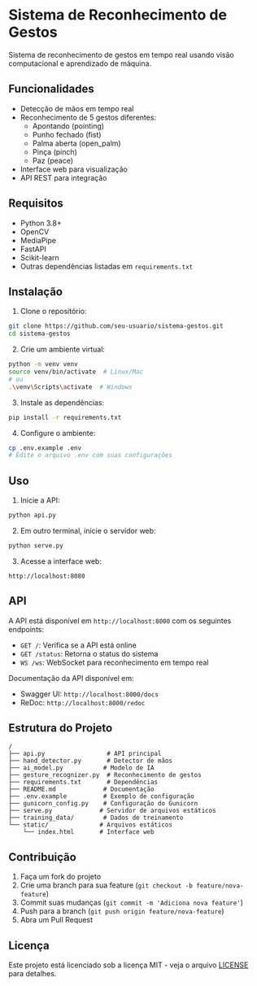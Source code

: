 # Sistema de Reconhecimento de Gestos

Sistema de reconhecimento de gestos em tempo real usando visão computacional e aprendizado de máquina.

## Funcionalidades

- Detecção de mãos em tempo real
- Reconhecimento de 5 gestos diferentes:
  - Apontando (pointing)
  - Punho fechado (fist)
  - Palma aberta (open_palm)
  - Pinça (pinch)
  - Paz (peace)
- Interface web para visualização
- API REST para integração

## Requisitos

- Python 3.8+
- OpenCV
- MediaPipe
- FastAPI
- Scikit-learn
- Outras dependências listadas em `requirements.txt`

## Instalação

1. Clone o repositório:
```bash
git clone https://github.com/seu-usuario/sistema-gestos.git
cd sistema-gestos
```

2. Crie um ambiente virtual:
```bash
python -m venv venv
source venv/bin/activate  # Linux/Mac
# ou
.\venv\Scripts\activate  # Windows
```

3. Instale as dependências:
```bash
pip install -r requirements.txt
```

4. Configure o ambiente:
```bash
cp .env.example .env
# Edite o arquivo .env com suas configurações
```

## Uso

1. Inicie a API:
```bash
python api.py
```

2. Em outro terminal, inicie o servidor web:
```bash
python serve.py
```

3. Acesse a interface web:
```
http://localhost:8080
```

## API

A API está disponível em `http://localhost:8000` com os seguintes endpoints:

- `GET /`: Verifica se a API está online
- `GET /status`: Retorna o status do sistema
- `WS /ws`: WebSocket para reconhecimento em tempo real

Documentação da API disponível em:
- Swagger UI: `http://localhost:8000/docs`
- ReDoc: `http://localhost:8000/redoc`

## Estrutura do Projeto

```
/
├── api.py                 # API principal
├── hand_detector.py       # Detector de mãos
├── ai_model.py           # Modelo de IA
├── gesture_recognizer.py  # Reconhecimento de gestos
├── requirements.txt       # Dependências
├── README.md             # Documentação
├── .env.example          # Exemplo de configuração
├── gunicorn_config.py    # Configuração do Gunicorn
├── serve.py             # Servidor de arquivos estáticos
├── training_data/        # Dados de treinamento
└── static/              # Arquivos estáticos
    └── index.html       # Interface web
```

## Contribuição

1. Faça um fork do projeto
2. Crie uma branch para sua feature (`git checkout -b feature/nova-feature`)
3. Commit suas mudanças (`git commit -m 'Adiciona nova feature'`)
4. Push para a branch (`git push origin feature/nova-feature`)
5. Abra um Pull Request

## Licença

Este projeto está licenciado sob a licença MIT - veja o arquivo [LICENSE](LICENSE) para detalhes. 